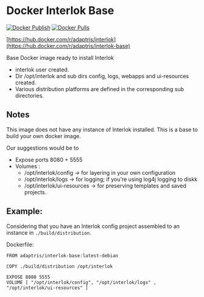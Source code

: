 # Docker Interlok Base

[![Docker Publish](https://github.com/adaptris/docker-interlok-base/actions/workflows/docker-publish.yml/badge.svg)](https://github.com/adaptris/docker-interlok-base/actions/workflows/docker-publish.yml)
[![Docker Pulls](https://img.shields.io/docker/pulls/adaptris/interlok-base.svg)](https://hub.docker.com/r/adaptris/interlok-base/)

[https://hub.docker.com/r/adaptris/interlok](https://hub.docker.com/r/adaptris/interlok-base)

Base Docker image ready to install Interlok

* interlok user created.
* Dir /opt/interlok and sub dirs config, logs, webapps and ui-resources created.
* Various distribution platforms are defined in the corresponding sub directories.

## Notes

This image does not have any instance of Interlok installed. This is a base to build your own docker image.

Our suggestions would be to

* Expose ports 8080 + 5555
* Volumes :
    * /opt/interlok/config -> for layering in your own configuration
    * /opt/interlok/logs  -> for logging; if you're using log4j logging to diskk
    * /opt/interlok/ui-resources -> for preserving templates and saved projects.

## Example:

Considering that you have an Interlok config project assembled to an instance in `./build/distribution`.

Dockerfile:

```
FROM adaptris/interlok-base:latest-debian

COPY ./build/distribution /opt/interlok

EXPOSE 8080 5555
VOLUME [ "/opt/interlok/config", "/opt/interlok/logs" , "/opt/interlok/ui-resources" ]
```
